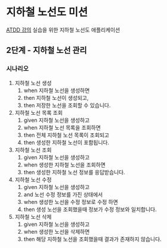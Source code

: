 # 지하철 노선도 미션
[ATDD 강의](https://edu.nextstep.camp/c/R89PYi5H) 실습을 위한 지하철 노선도 애플리케이션

## 2단계 - 지하철 노선 관리
### 시나리오
1. 지하철 노선 생성
   1. when 지하철 노선을 생성하면
   2. then 지하철 노선이 생성되고,
   3. then 저장한 노선을 조회할 수 있습니다.
2. 지하철 노선 목록 조회
   1. given 지하철 노선을 생성하고
   2. when 지하철 노선 목록을 조회하면
   3. then 전체 지하철 노선 목록이 조회되고
   4. then 생성한 지하철 노선이 포함됩니다.
3. 지하철 노선 조회
   1. given 지하철 노선을 생성하고
   2. when 생성한 지하철 노선을 조회하면
   3. then 생성한 지하철 노선 정보를 응답받습니다.
4. 지하철 노선 수정
   1. given 지하철 노선을 생성하고
   2. and 노선 수정 정보를 가진 상태에서
   3. when 생성한 노선을 수정 정보로 수정 하면
   4. then 생성 노선을 조회했을때 정보가 수정 정보와 일치합니다.
5. 지하철 노선 삭제
   1. given 지하철 노선을 생성하고
   2. when 생성한 노선을 삭제하면
   3. then 해당 지하철 노선을 조회했을때 결과가 존재하지 않습니다.